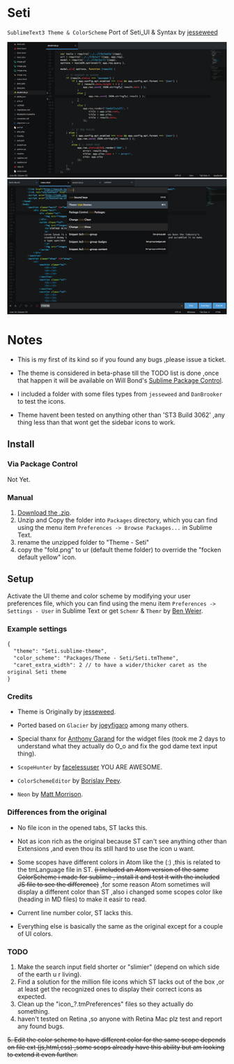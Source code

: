 # Seti

`SublimeText3 Theme & ColorScheme` Port of Seti_UI & Syntax by [jesseweed](https://github.com/jesseweed/seti-ui)

![Seti Screenshot](screenshot-1.jpg)
![Seti Screenshot](screenshot-2.jpg)


# Notes
- This is my first of its kind so if you found any bugs ,please issue a ticket.

- The theme is considered in beta-phase till the TODO list is done ,once that happen it will be available on Will Bond's [Sublime Package Control](https://sublime.wbond.net).

- I included a folder with some files types from `jesseweed` and `DanBrooker` to test the icons.

- Theme havent been tested on anything other than 'ST3 Build 3062' ,any thing less than that wont get the sidebar icons to work.


## Install

### Via Package Control

Not Yet.

### Manual

1. [Download the .zip](https://github.com/ctf0/Seti_ST3/archive/master.zip).
2. Unzip and Copy the folder into `Packages` directory, which you can find using the menu item `Preferences -> Browse Packages...` in Sublime Text.
3. rename the unzipped folder to "Theme - Seti"
4. copy the "fold.png" to ur (default theme folder) to override the "focken default yellow" icon.

## Setup

Activate the UI theme and color scheme by modifying your user preferences file, which you can find using the menu item `Preferences -> Settings - User` in Sublime Text or get `Schemr` & `Themr` by [Ben Weier](https://github.com/benweier).

### Example settings
```
{
  "theme": "Seti.sublime-theme",
  "color_scheme": "Packages/Theme - Seti/Seti.tmTheme",
  "caret_extra_width": 2 // to have a wider/thicker caret as the original Seti theme
}
```

### Credits

- Theme is Originally by [jesseweed](https://github.com/jesseweed/seti-ui).

- Ported based on `Glacier` by [joeyfigaro](https://github.com/joeyfigaro/glacier-theme) among many others.

- Special thanx for [Anthony Garand](https://github.com/garand) for the widget files (took me 2 days to understand what they actually do O_o and fix the god dame text input thing).

- `ScopeHunter` by [facelessuser](https://github.com/facelessuser) YOU ARE AWESOME.

- `ColorSchemeEditor` by [Borislav Peev](https://github.com/bobef).

- `Neon` by [Matt Morrison](https://github.com/MattDMo/Neon-color-scheme).


### Differences from the original

- No file icon in the opened tabs, ST lacks this.

- Not as icon rich as the original because ST can't see anything other than Extensions ,and even thou its still hard to use the icon u want.

- Some scopes have different colors in Atom like the (:) ,this is related to the tmLanguage file in ST. <strike>(i included an Atom version of the same ColorScheme i made for sublime , install it and test it with the included JS file to see the difference)</strike> ,for some reason Atom sometimes will display a different color than ST ,also i changed some scopes color like (heading in MD files) to make it easir to read.

- Current line number color, ST lacks this.

- Everything else is basically the same as the original except for a couple of UI colors.


### TODO

1. Make the search input field shorter or "slimier" (depend on which side of the earth u r living).
2. Find a solution for the million file icons which ST lacks out of the box ,or at least get the recognized ones to display their correct icons as expected.
3. Clean up the "icon_?.tmPreferences" files so they actually do something.
4. haven't tested on Retina ,so anyone with Retina Mac plz test and report any found bugs.

<strike>5. Edit the color scheme to have different color for the same scope depends on file ext (js,html,css) ,some scops already have this ability but am looking to extend it even further.</strike>
